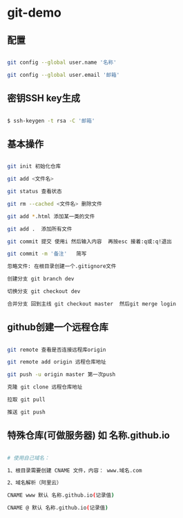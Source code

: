 # git-demo

## 配置

``` bash

git config --global user.name '名称'

git config --global user.email '邮箱'

```

## 密钥SSH key生成

``` bash

$ ssh-keygen -t rsa -C '邮箱'

```

## 基本操作

``` bash

git init 初始化仓库

git add <文件名>

git status 查看状态

git rm --cached <文件名> 删除文件

git add *.html 添加某一类的文件

git add .  添加所有文件

git commit 提交 使用i 然后输入内容  再按esc 接着:q或:q!退出

git commit -m '备注'   简写

忽略文件: 在根目录创建一个.gitignore文件

创建分支 git branch dev

切换分支 git checkout dev

合并分支 回到主线 git checkout master  然后git merge login

```
## github创建一个远程仓库

``` bash

git remote 查看是否连接远程库origin

git remote add origin 远程仓库地址

git push -u origin master 第一次push

克隆 git clone 远程仓库地址

拉取 git pull

推送 git push

```

## 特殊仓库(可做服务器) 如 名称.github.io

``` bash

# 使用自己域名：

1、根目录需要创建 CNAME 文件，内容： www.域名.com

2、域名解析（阿里云）

CNAME www 默认 名称.github.io(记录值)

CNAME @ 默认 名称.github.io(记录值)

```